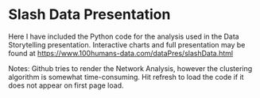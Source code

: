# Slash Data Presentation

Here I have included the Python code for the analysis used in the Data Storytelling presentation. Interactive charts and full presentation may be found at https://www.100humans-data.com/dataPres/slashData.html 

Notes: 
Github tries to render the Network Analysis, however the clustering algorithm is somewhat time-consuming. Hit refresh to load the code if it does not appear on first page load. 
